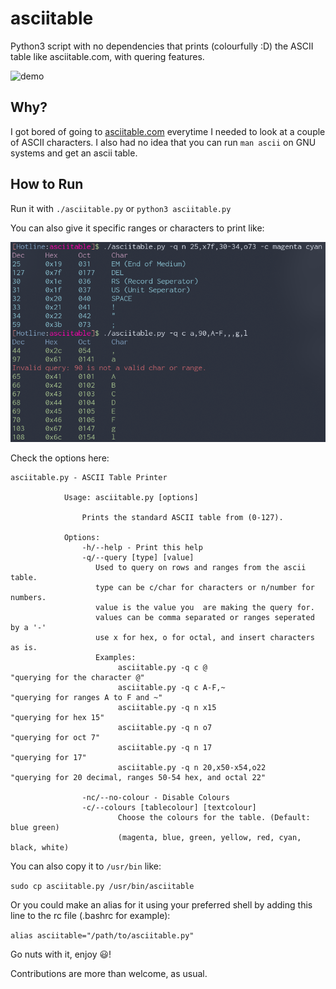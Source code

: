 # asciitable
Python3 script with no dependencies that prints (colourfully :D) the ASCII table like asciitable.com, with quering features.

![demo](./docs/demo.png)

## Why? 

I got bored of going to [asciitable.com](http://www.asciitable.com/) everytime I needed to look at a couple of ASCII characters.
I also had no idea that you can run `man ascii` on GNU systems and get an ascii table.

## How to Run

Run it with ```./asciitable.py``` or ```python3 asciitable.py```

You can also give it specific ranges or characters to print like:

![demo2](./docs/demo2.png)

Check the options here:
```
asciitable.py - ASCII Table Printer

            Usage: asciitable.py [options]

                Prints the standard ASCII table from (0-127).

            Options:
                -h/--help - Print this help
                -q/--query [type] [value]
                   Used to query on rows and ranges from the ascii table.
                   type can be c/char for characters or n/number for numbers.
                   value is the value you  are making the query for.
                   values can be comma separated or ranges seperated by a '-'
                   use x for hex, o for octal, and insert characters as is.
                   Examples:
                        asciitable.py -q c @                    "querying for the character @"
                        asciitable.py -q c A-F,~                "querying for ranges A to F and ~"
                        asciitable.py -q n x15                  "querying for hex 15"
                        asciitable.py -q n o7                   "querying for oct 7"
                        asciitable.py -q n 17                   "querying for 17"
                        asciitable.py -q n 20,x50-x54,o22       "querying for 20 decimal, ranges 50-54 hex, and octal 22"

                -nc/--no-colour - Disable Colours
                -c/--colours [tablecolour] [textcolour]
                        Choose the colours for the table. (Default: blue green)
                        (magenta, blue, green, yellow, red, cyan, black, white)

```

You can also copy it to `/usr/bin` like:

`sudo cp asciitable.py /usr/bin/asciitable`

Or you could make an alias for it using your preferred shell by adding this line to the rc file (.bashrc for example):

`alias asciitable="/path/to/asciitable.py"`


Go nuts with it, enjoy 😃!

Contributions are more than welcome, as usual.
